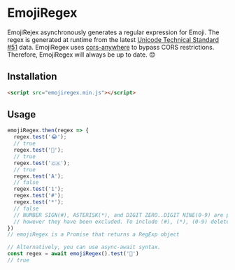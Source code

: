 # EmojiRegex

EmojiRejex asynchronously generates a regular expression for Emoji. The regex is generated at runtime from the latest [Unicode Technical Standard #51](https://www.unicode.org/Public/UCD/latest/ucd/emoji/emoji-data.txt) data. EmojiRegex uses [cors-anywhere](https://github.com/Rob--W/cors-anywhere) to bypass CORS restrictions. Therefore, EmojiRegex will always be up to date. 😊

## Installation

```html
<script src="emojiregex.min.js"></script>
```

## Usage
  ```js
emojiRegex.then(regex => {
    regex.test('😂');
    // true
    regex.test('💩');
    // true
    regex.test('🇨🇦');
    // true
    regex.test('A');
    // false
    regex.test('1');
    regex.test('#');
    regex.test('*');
    // false
    // NUMBER SIGN(#), ASTERISK(*), and DIGIT ZERO..DIGIT NINE(0-9) are part of the standard,
    // however they have been excluded. To include (#), (*), (0-9) delete line 26 of emojiregex.js
 })
 // emojiRegex is a Promise that returns a RegExp object
 
 // Alternatively, you can use async-await syntax.
 const regex = await emojiRegex().test('🤪')
 // true
```
